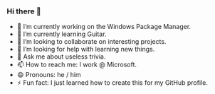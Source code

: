 ### Hi there 👋

- 🔭 I’m currently working on the Windows Package Manager.
- 🌱 I’m currently learning Guitar.
- 👯 I’m looking to collaborate on interesting projects.
- 🤔 I’m looking for help with learning new things.
- 💬 Ask me about useless trivia.
- 📫 How to reach me: I work @ Microsoft.
- 😄 Pronouns: he / him
- ⚡ Fun fact: I just learned how to create this for my GitHub profile.

